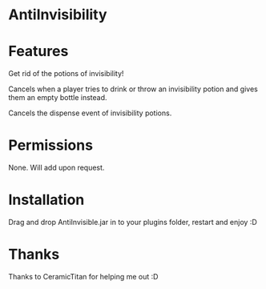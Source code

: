 AntiInvisibility
================
Features
===============
Get rid of the potions of invisibility!

Cancels when a player tries to drink or throw an invisibility potion and gives them an empty bottle instead.

Cancels the dispense event of invisibility potions.

Permissions
===============
None. Will add upon request.


Installation
===============
Drag and drop AntiInvisible.jar in to your plugins folder, restart and enjoy :D

Thanks
===============
Thanks to CeramicTitan for helping me out :D